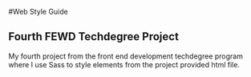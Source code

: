 #Web Style Guide
<h2>Fourth FEWD Techdegree Project</h2>

My fourth project from the front end development techdegree program where I use Sass to style elements from the project provided html file.

